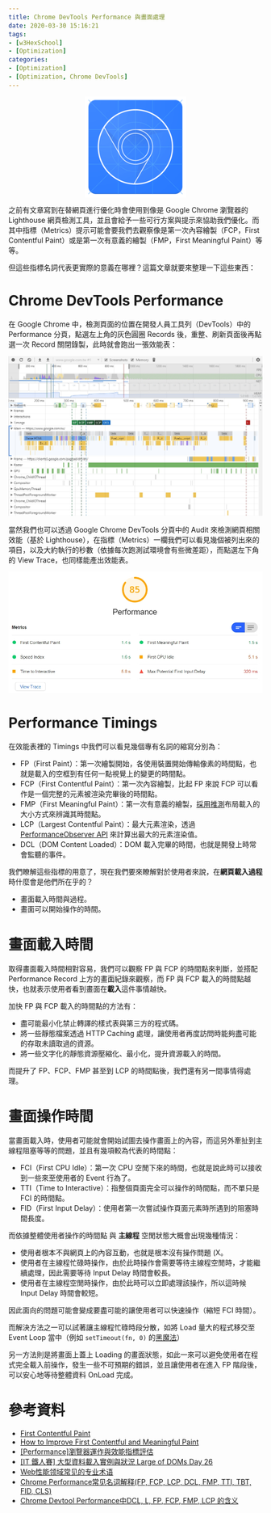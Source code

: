 ```yaml
---
title: Chrome DevTools Performance 與畫面處理
date: 2020-03-30 15:16:21
tags:
- [w3HexSchool]
- [Optimization]
categories: 
- [Optimization]
- [Optimization, Chrome DevTools]
---
```


<div style="display:flex;justify-content:center;">
  <img style="object-fit:cover;" src='/images/google/chrome-devtools-logo.png' width='200px' height='200px' />
</div>

之前有文章寫到在替網頁進行優化時會使用到像是 Google Chrome 瀏覽器的 Lighthouse 網頁檢測工具，並且會給予一些可行方案與提示來協助我們優化。而其中指標（Metrics）提示可能會要我們去觀察像是第一次內容繪製（FCP，First Contentful Paint）或是第一次有意義的繪製（FMP，First Meaningful Paint）等等。

但這些指標名詞代表更實際的意義在哪裡？這篇文章就要來整理一下這些東西：

<!--more-->

# Chrome DevTools Performance

在 Google Chrome 中，檢測頁面的位置在開發人員工具列（DevTools）中的 Performance 分頁，點選左上角的灰色圓圈 Records 後，重整、刷新頁面後再點選一次 Record 關閉錄製，此時就會跑出一張效能表：

![chrome-landing-page-lighthouse-performance](/images/google/chrome-landing-page-lighthouse-performance-trace.jpg)

當然我們也可以透過 Google Chrome DevTools 分頁中的 Audit 來檢測網頁相關效能（基於 Lighthouse），在指標（Metrics）一欄我們可以看見幾個被列出來的項目，以及大約執行的秒數（依據每次跑測試環境會有些微差距），而點選左下角的 View Trace，也同樣能產出效能表。

![chrome-landing-page-lighthouse-performance](/images/google/chrome-landing-page-lighthouse-performance.jpg)

# Performance Timings
在效能表裡的 Timings 中我們可以看見幾個專有名詞的縮寫分別為：
- FP（First Paint）：第一次繪製開始，各使用裝置開始傳輸像素的時間點，也就是載入的空框到有任何一點視覺上的變更的時間點。
- FCP（First Contentful Paint）：第一次內容繪製，比起 FP 來說 FCP 可以看作是一個完整的元素被渲染完畢後的時間點。
- FMP（First Meaningful Paint）：第一次有意義的繪製，[採用推測](https://github.com/berwin/Blog/issues/42)布局載入的大小方式來辨識其時間點。
- LCP（Largest Contentful Paint）：最大元素渲染，透過 [PerformanceObserver API](https://developer.mozilla.org/en-US/docs/Web/API/PerformanceObserver) 來計算出最大的元素渲染值。
- DCL（DOM Content Loaded）：DOM 載入完畢的時間，也就是開發上時常會監聽的事件。

我們瞭解這些指標的用意了，現在我們要來瞭解對於使用者來說，在**網頁載入過程**時什麼會是他們所在乎的？
- 畫面載入時間與過程。
- 畫面可以開始操作的時間。

# 畫面載入時間
取得畫面載入時間相對容易，我們可以觀察 FP 與 FCP 的時間點來判斷，並搭配 Performance Record 上方的畫面紀錄來觀察，而 FP 與 FCP 載入的時間點越快，也就表示使用者看到畫面在**載入**這件事情越快。

加快 FP 與 FCP 載入的時間點的方法有：
- 盡可能最小化禁止轉譯的樣式表與第三方的程式碼。
- 將一些靜態檔案透過 HTTP Caching 處理，讓使用者再度訪問時能夠盡可能的存取未讀取過的資源。
- 將一些文字化的靜態資源壓縮化、最小化，提升資源載入的時間。

而提升了 FP、FCP、FMP 甚至到 LCP 的時間點後，我們還有另一間事情得處理。

# 畫面操作時間
當畫面載入時，使用者可能就會開始試圖去操作畫面上的內容，而這另外牽扯到主線程阻塞等等的問題，並且有幾項較為代表的時間點：
- FCI（First CPU Idle）：第一次 CPU 空閒下來的時間，也就是說此時可以接收到一些來至使用者的 Event 行為了。
- TTI（Time to Interactive）：指整個頁面完全可以操作的時間點，而不單只是 FCI 的時間點。
- FID（First Input Delay）：使用者第一次嘗試操作頁面元素時所遇到的阻塞時間長度。

而依據整體使用者操作的時間點 與 **主線程** 空閒狀態大概會出現幾種情況：

- 使用者根本不與網頁上的內容互動，也就是根本沒有操作問題 (X。
- 使用者在主線程忙碌時操作，由於此時操作會需要等待主線程空閒時，才能繼續處理，因此需要等待 Input Delay 時間會較長。
- 使用者在主線程空閒時操作，由於此時可以立即處理該操作，所以這時候 Input Delay 時間會較短。

因此面向的問題可能會變成要盡可能的讓使用者可以快速操作（縮短 FCI 時間）。

而解決方法之一可以試著讓主線程忙碌時段分散，如將 Load 量大的程式移交至 Event Loop 當中（例如 `setTimeout(fn, 0)` 的[黑魔法](https://stackoverflow.com/questions/10180391/javascript-how-to-avoid-blocking-the-browser-while-doing-heavy-work)）

另一方法則是將畫面上蓋上 Loading 的畫面狀態，如此一來可以避免使用者在程式完全載入前操作，發生一些不可預期的錯誤，並且讓使用者在進入 FP 階段後，可以安心地等待整體資料 OnLoad 完成。

# 參考資料

- [First Contentful Paint](https://developers.google.com/web/tools/lighthouse/audits/first-contentful-paint)
- [How to Improve First Contentful and Meaningful Paint](https://premium.wpmudev.org/blog/improve-first-contentful-meaningful-paint/)
- [[Performance]瀏覽器運作與效能指標評估](http://mis101bird.js.org/metrics/)
- [[IT 鐵人賽] 大型資料載入實例與狀況 Large of DOMs Day 26](https://blog.hinablue.me/2019-ithome-ironman-day-26/)
- [Web性能领域常见的专业术语](https://zhuanlan.zhihu.com/p/98880815)
- [Chrome Performance常见名词解释(FP, FCP, LCP, DCL, FMP, TTI, TBT, FID, CLS)](https://blog.csdn.net/c_kite/article/details/104237256)
- [Chrome Devtool Performance中DCL, L, FP, FCP, FMP, LCP 的含义](https://juejin.im/post/5dfc709b51882579dc6f7f71)